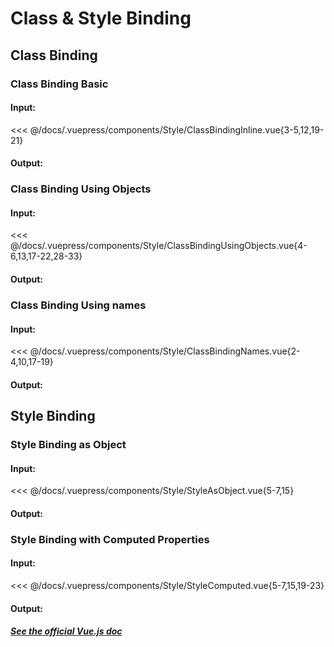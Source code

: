 # Class & Style Binding

## Class Binding

### Class Binding Basic

#### Input:

<<< @/docs/.vuepress/components/Style/ClassBindingInline.vue{3-5,12,19-21}

#### Output:

<Style-ClassBindingInline />

### Class Binding Using Objects

#### Input:

<<< @/docs/.vuepress/components/Style/ClassBindingUsingObjects.vue{4-6,13,17-22,28-33}

#### Output:

<Style-ClassBindingUsingObjects />

### Class Binding Using names

#### Input:

<<< @/docs/.vuepress/components/Style/ClassBindingNames.vue{2-4,10,17-19}

#### Output:

<Style-ClassBindingNames />

## Style Binding

### Style Binding as Object

#### Input:

<<< @/docs/.vuepress/components/Style/StyleAsObject.vue{5-7,15}

#### Output:

<Style-StyleAsObject />

### Style Binding with Computed Properties

#### Input:

<<< @/docs/.vuepress/components/Style/StyleComputed.vue{5-7,15,19-23}

#### Output:

<Style-StyleComputed />

##### [See the official Vue.js doc](https://vuejs.org/v2/guide/class-and-style.html)
